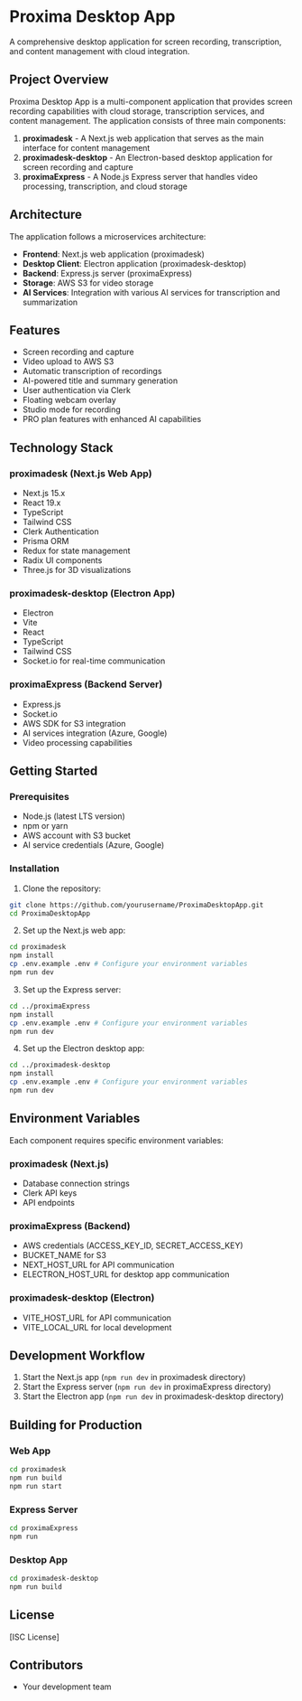 # Proxima Desktop App

A comprehensive desktop application for screen recording, transcription, and content management with cloud integration.

## Project Overview

Proxima Desktop App is a multi-component application that provides screen recording capabilities with cloud storage, transcription services, and content management. The application consists of three main components:

1. **proximadesk** - A Next.js web application that serves as the main interface for content management
2. **proximadesk-desktop** - An Electron-based desktop application for screen recording and capture
3. **proximaExpress** - A Node.js Express server that handles video processing, transcription, and cloud storage

## Architecture

The application follows a microservices architecture:

- **Frontend**: Next.js web application (proximadesk)
- **Desktop Client**: Electron application (proximadesk-desktop)
- **Backend**: Express.js server (proximaExpress)
- **Storage**: AWS S3 for video storage
- **AI Services**: Integration with various AI services for transcription and summarization

## Features

- Screen recording and capture
- Video upload to AWS S3
- Automatic transcription of recordings
- AI-powered title and summary generation
- User authentication via Clerk
- Floating webcam overlay
- Studio mode for recording
- PRO plan features with enhanced AI capabilities

## Technology Stack

### proximadesk (Next.js Web App)
- Next.js 15.x
- React 19.x
- TypeScript
- Tailwind CSS
- Clerk Authentication
- Prisma ORM
- Redux for state management
- Radix UI components
- Three.js for 3D visualizations

### proximadesk-desktop (Electron App)
- Electron
- Vite
- React
- TypeScript
- Tailwind CSS
- Socket.io for real-time communication

### proximaExpress (Backend Server)
- Express.js
- Socket.io
- AWS SDK for S3 integration
- AI services integration (Azure, Google)
- Video processing capabilities

## Getting Started

### Prerequisites
- Node.js (latest LTS version)
- npm or yarn
- AWS account with S3 bucket
- AI service credentials (Azure, Google)

### Installation

1. Clone the repository:
```bash
git clone https://github.com/yourusername/ProximaDesktopApp.git
cd ProximaDesktopApp
```

2. Set up the Next.js web app:
```bash
cd proximadesk
npm install
cp .env.example .env # Configure your environment variables
npm run dev
```

3. Set up the Express server:
```bash
cd ../proximaExpress
npm install
cp .env.example .env # Configure your environment variables
npm run dev
```

4. Set up the Electron desktop app:
```bash
cd ../proximadesk-desktop
npm install
cp .env.example .env # Configure your environment variables
npm run dev
```

## Environment Variables

Each component requires specific environment variables:

### proximadesk (Next.js)
- Database connection strings
- Clerk API keys
- API endpoints

### proximaExpress (Backend)
- AWS credentials (ACCESS_KEY_ID, SECRET_ACCESS_KEY)
- BUCKET_NAME for S3
- NEXT_HOST_URL for API communication
- ELECTRON_HOST_URL for desktop app communication

### proximadesk-desktop (Electron)
- VITE_HOST_URL for API communication
- VITE_LOCAL_URL for local development

## Development Workflow

1. Start the Next.js app (`npm run dev` in proximadesk directory)
2. Start the Express server (`npm run dev` in proximaExpress directory)
3. Start the Electron app (`npm run dev` in proximadesk-desktop directory)

## Building for Production

### Web App
```bash
cd proximadesk
npm run build
npm run start
```

### Express Server
```bash
cd proximaExpress
npm run 
```

### Desktop App
```bash
cd proximadesk-desktop
npm run build
```

## License

[ISC License]

## Contributors

- Your development team